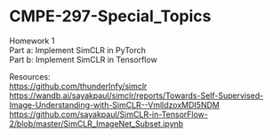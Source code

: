 # CMPE-297-Special_Topics

Homework 1 <br />
Part a: Implement SimCLR in PyTorch <br />
Part b: Implement SimCLR in Tensorflow <br />

Resources: <br />
https://github.com/thunderInfy/simclr <br />
https://wandb.ai/sayakpaul/simclr/reports/Towards-Self-Supervised-Image-Understanding-with-SimCLR--VmlldzoxMDI5NDM <br />
https://github.com/sayakpaul/SimCLR-in-TensorFlow-2/blob/master/SimCLR_ImageNet_Subset.ipynb <br />
